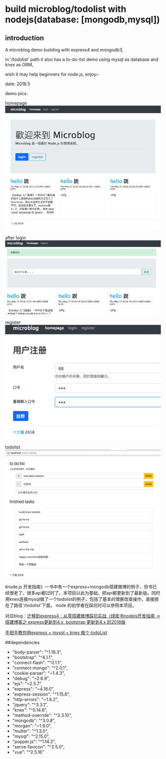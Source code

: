# build microblog/todolist with nodejs(database: [mongodb,mysql]) 

## introduction

A microblog demo building with express4 and mongodb3, 

in '/todolist' path it also has a to-do-list demo using mysql as database and knex as ORM,

wish it may help beginners for node.js, enjoy~

date: 2018.5

demo pics:

homepage
![](https://github.com/Guo-dalu/build-microblog-with-express4-and-mongodb3/blob/master/public/images/microblog.jpeg)

after login
![](https://github.com/Guo-dalu/build-microblog-with-express4-and-mongodb3/blob/master/public/images/login.jpeg)

register
![](https://github.com/Guo-dalu/build-microblog-with-express4-and-mongodb3/blob/master/public/images/register.jpeg)

todolist
![](https://github.com/Guo-dalu/build-microblog-with-express4-and-mongodb3/blob/master/public/images/todolist.jpeg)

《node.js 开发指南》一书中有一个express+mongodb搭建微博的例子，但书已经很老了，很多api都过时了。本项目以此为基础，把api都更新到了最新版。同时用knex连接mysql做了一个todolist的例子，包括了基本的增删改查操作，直接嵌在了路径'/todolist'下面。
node 的初学者在踩坑时可以参照本项目。

对应blog：[迁移到express4：从零搭建微博踩坑实战（绿皮书nodejs开发指南 -> 搭建博客之 express更新到4.x, bootstrap 更新到4.x 的2018版](https://blog.csdn.net/github_36487770/article/details/80319121)

[手把手教你用express + mysql + knex 做个 todoList](https://blog.csdn.net/github_36487770/article/details/80406834)

##dependencies

- "body-parser": "^1.18.3",
- "bootstrap": "^4.1.1",
- "connect-flash": "^0.1.1",
- "connect-mongo": "^2.0.1",
- "cookie-parser": "~1.4.3",
- "debug": "~2.6.9",
- "ejs": "~2.5.7",
- "express": "~4.16.0",
- "express-session": "^1.15.6",
- "http-errors": "~1.6.2",
- "jquery": "^3.3.1",
- "knex": "^0.14.6",
- "method-override": "^2.3.10",
- "mongodb": "^3.0.8",
- "morgan": "~1.9.0",
- "multer": "^1.3.0",
- "mysql": "^2.15.0",
- "popper.js": "^1.14.3",
- "serve-favicon": "^2.5.0",
- "vue": "^2.5.16"
  
